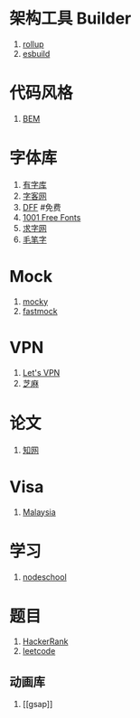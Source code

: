 # 架构工具 Builder

1. [rollup](https://www.rollupjs.com/) 
2. [esbuild](https://esbuild.github.io/)

# 代码风格

1. [BEM](https://bem-cheat-sheet.9elements.com/)

# 字体库

1. [有字库](https://www.webfont.com/)
2. [字客网](https://www.fontke.com/)
3. [DFF](https://www.download-free-fonts.com/) #免费 
4. [1001 Free Fonts](https://www.1001freefonts.com/)
5. [求字网](https://www.qiuziti.com/)
6. [毛笔字](http://www.zhenhaotv.com/) 

# Mock

1. [mocky](https://designer.mocky.io/design)
2. [fastmock](https://fastmock.site/#/)

# VPN

1. [Let's VPN](https://letsvpn.world/)
2. [芝麻](https://izm.rocks/#/dashboard)

# 论文

1. [知网](https://www.cnki.net/)

# Visa

1. [Malaysia](https://malaysiavisa.imi.gov.my/evisa/evisa.jsp)

# 学习

1. [nodeschool](https://nodeschool.io/zh-cn/)

# 题目

1. [HackerRank](https://www.hackerrank.com/dashboard)
2. [leetcode](https://leetcode.com/)

## 动画库

1. [[gsap]]